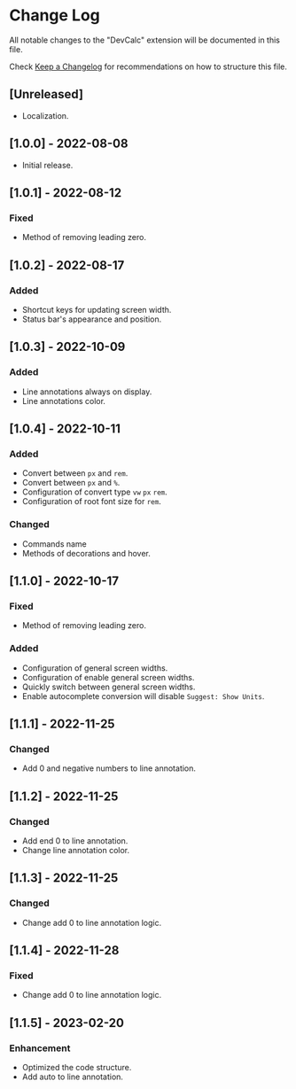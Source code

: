 # Change Log

All notable changes to the "DevCalc" extension will be documented in this file.

Check [Keep a Changelog](http://keepachangelog.com/) for recommendations on how to structure this file.

## [Unreleased]

- Localization.

## [1.0.0] - 2022-08-08

- Initial release.

## [1.0.1] - 2022-08-12

### Fixed

- Method of removing leading zero.

## [1.0.2] - 2022-08-17

### Added

- Shortcut keys for updating screen width.
- Status bar's appearance and position.

## [1.0.3] - 2022-10-09

### Added

- Line annotations always on display.
- Line annotations color.

## [1.0.4] - 2022-10-11

### Added

- Convert between `px` and `rem`.
- Convert between `px` and `%`.
- Configuration of convert type `vw` `px` `rem`.
- Configuration of root font size for `rem`.

### Changed

- Commands name
- Methods of decorations and hover.

## [1.1.0] - 2022-10-17

### Fixed

- Method of removing leading zero.

### Added

- Configuration of general screen widths.
- Configuration of enable general screen widths.
- Quickly switch between general screen widths.
- Enable autocomplete conversion will disable `Suggest: Show Units`.

## [1.1.1] - 2022-11-25

### Changed

- Add 0 and negative numbers to line annotation.

## [1.1.2] - 2022-11-25

### Changed

- Add end 0 to line annotation.
- Change line annotation color.

## [1.1.3] - 2022-11-25

### Changed

- Change add 0 to line annotation logic.

## [1.1.4] - 2022-11-28

### Fixed

- Change add 0 to line annotation logic.

## [1.1.5] - 2023-02-20

### Enhancement

- Optimized the code structure.
- Add auto to line annotation.
